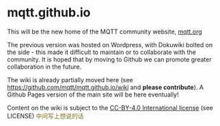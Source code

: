 mqtt.github.io
=================

This will be the new home of the MQTT community website, [mqtt.org](http://mqtt.org)

The previous version was hosted on Wordpress, with Dokuwiki bolted on the side - this made it difficult to maintain or to collaborate with the community. It is hoped that by moving to Github we can promote greater collaboration in the future.

The wiki is already partially moved here (see https://github.com/mqtt/mqtt.github.io/wiki and **please contribute**). A Github Pages version of the main site will be here eventually!

Content on the wiki is subject to the [CC-BY-4.0 International license](https://creativecommons.org/licenses/by/4.0/) (see LICENSE)
<font color=#7E7129>中间写上想说的话</font>
